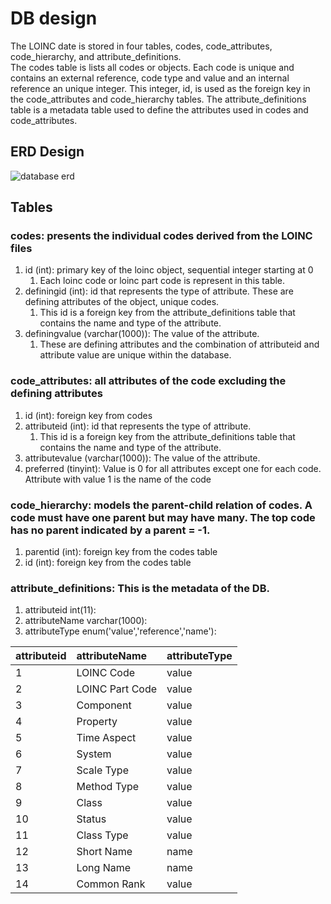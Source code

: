 # DB design

The LOINC date is stored in four tables, codes, code_attributes, code_hierarchy, and attribute_definitions.<br>
The codes table is lists all codes or objects.  Each code is unique and contains an external reference, code type and value and an internal reference an unique integer. This integer, id, is used as the foreign key in the code_attributes and code_hierarchy tables.  The attribute_definitions table is a metadata table used to define the attributes used in codes and code_attributes.<br>

## ERD Design

![database erd](db_erd.png)<br>

## Tables
### codes: presents the individual codes derived from the LOINC files
1. id (int): primary key of the loinc object, sequential integer starting at 0
    1. Each loinc code or loinc part code is represent in this table.
2. definingid (int): id that represents the type of attribute. These are defining attributes of the object, unique codes.
    1. This id is a foreign key from the attribute_definitions table that contains the name and type of the attribute.
3. definingvalue (varchar(1000)): The value of the attribute.  
    1. These are defining attributes and the combination of attributeid and attribute value are unique within the database.
### code_attributes: all attributes of the code excluding the defining attributes
1. id (int): foreign key from codes
2. attributeid (int): id that represents the type of attribute.
    1. This id is a foreign key from the attribute_definitions table that contains the name and type of the attribute.
3. attributevalue (varchar(1000)): The value of the attribute.  
4. preferred (tinyint): Value is 0 for all attributes except one for each code. Attribute with value 1 is the name of the code
### code_hierarchy: models the parent-child relation of codes.  A code must have one parent but may have many.  The top code has no parent indicated by a parent = -1.
1. parentid (int): foreign key from the codes table
2. id (int): foreign key from the codes table
### attribute_definitions: This is the metadata of the DB.  
1. attributeid int(11):
2. attributeName varchar(1000):
3. attributeType enum('value','reference','name'):


| attributeid | attributeName    | attributeType|
|:------------|:-----------------|:-------------|
| 1           | LOINC Code       | value        |
| 2           | LOINC Part Code  | value        |
| 3           | Component        | value        |
| 4           | Property         | value        |
| 5           | Time Aspect      | value        |
| 6           | System           | value        |
| 7           | Scale Type       | value        |
| 8           | Method Type      | value        |
| 9           | Class            | value        |
| 10          | Status           | value        |
| 11          | Class Type       | value        |
| 12          | Short Name       | name         |
| 13          | Long Name        | name         |
| 14          | Common Rank      | value        |




